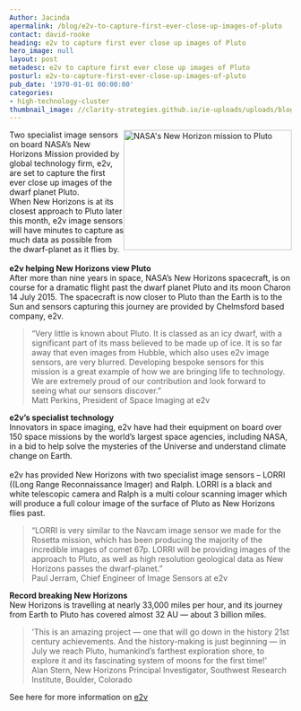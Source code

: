 ```yaml
---
Author: Jacinda
apermalink: /blog/e2v-to-capture-first-ever-close-up-images-of-pluto
contact: david-rooke
heading: e2v to capture first ever close up images of Pluto
hero_image: null
layout: post
metadesc: e2v to capture first ever close up images of Pluto
posturl: e2v-to-capture-first-ever-close-up-images-of-pluto
pub_date: '1970-01-01 00:00:00'
categories:
- high-technology-cluster
thumbnail_image: //clarity-strategies.github.io/ie-uploads/uploads/blog/e2v_exterior_mini.jpg
---
```


<p><img alt="NASA's New Horizon mission to Pluto" src="//clarity-strategies.github.io/ie-uploads/uploads/blog/rsz_satelliteapproachingpluto.jpg" style="float:right; height:214px; width:300px"/>Two specialist image sensors on board NASA’s New Horizons Mission provided by global technology firm, e2v, are set to capture the first ever close up images of the dwarf planet Pluto.<br/>When New Horizons is at its closest approach to Pluto later this month, e2v image sensors will have minutes to capture as much data as possible from the dwarf-planet as it flies by.<br/><br/><strong>e2v helping New Horizons view Pluto</strong><br/>After more than nine years in space, NASA’s New Horizons spacecraft, is on course for a dramatic flight past the dwarf planet Pluto and its moon Charon 14 July 2015. The spacecraft is now closer to Pluto than the Earth is to the Sun and sensors capturing this journey are provided by Chelmsford based company, e2v.</p><blockquote><p>“Very little is known about Pluto. It is classed as an icy dwarf, with a significant part of its mass believed to be made up of ice. It is so far away that even images from Hubble, which also uses e2v image sensors, are very blurred. Developing bespoke sensors for this mission is a great example of how we are bringing life to technology. We are extremely proud of our contribution and look forward to seeing what our sensors discover.”<br/>Matt Perkins, President of Space Imaging at e2v</p></blockquote><p><strong>e2v’s specialist technology</strong><br/>Innovators in space imaging, e2v have had their equipment on board over 150 space missions by the world’s largest space agencies, including NASA, in a bid to help solve the mysteries of the Universe and understand climate change on Earth.<br/><br/>e2v has provided New Horizons with two specialist image sensors – LORRI ((Long Range Reconnaissance Imager) and Ralph. LORRI is a black and white telescopic camera and Ralph is a multi colour scanning imager which will produce a full colour image of the surface of Pluto as New Horizons flies past.</p><blockquote><p>“LORRI is very similar to the Navcam image sensor we made for the Rosetta mission, which has been producing the majority of the incredible images of comet 67p. LORRI will be providing images of the approach to Pluto, as well as high resolution geological data as New Horizons passes the dwarf-planet.”<br/>Paul Jerram, Chief Engineer of Image Sensors at e2v</p></blockquote><p><strong>Record breaking New Horizons</strong><br/>New Horizons is travelling at nearly 33,000 miles per hour, and its journey from Earth to Pluto has covered almost 32 AU — about 3 billion miles.</p><blockquote><p>'This is an amazing project — one that will go down in the history 21st century achievements. And the history-making is just beginning — in July we reach Pluto, humankind’s farthest exploration shore, to explore it and its fascinating system of moons for the first time!'<br/>Alan Stern, New Horizons Principal Investigator, Southwest Research Institute, Boulder, Colorado</p></blockquote><p>See here for more information on <a href="http://www.investessex.co.uk/studies/case-studies/e2v-technologies/" target="_blank">e2v</a></p>